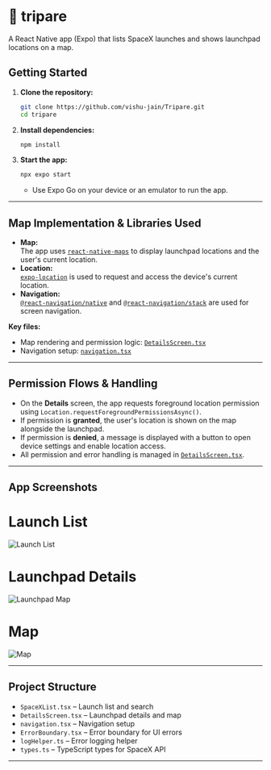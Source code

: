 # 🚀 tripare

A React Native app (Expo) that lists SpaceX launches and shows launchpad locations on a map.

## Getting Started

1. **Clone the repository:**

   ```sh
   git clone https://github.com/vishu-jain/Tripare.git
   cd tripare
   ```

2. **Install dependencies:**

   ```sh
   npm install
   ```

3. **Start the app:**
   ```sh
   npx expo start
   ```
   - Use Expo Go on your device or an emulator to run the app.

---

## Map Implementation & Libraries Used

- **Map:**  
  The app uses [`react-native-maps`](https://github.com/react-native-maps/react-native-maps) to display launchpad locations and the user's current location.
- **Location:**  
  [`expo-location`](https://docs.expo.dev/versions/latest/sdk/location/) is used to request and access the device's current location.
- **Navigation:**  
  [`@react-navigation/native`](https://reactnavigation.org/) and [`@react-navigation/stack`](https://reactnavigation.org/docs/stack-navigator/) are used for screen navigation.

**Key files:**

- Map rendering and permission logic: [`DetailsScreen.tsx`](DetailsScreen.tsx)
- Navigation setup: [`navigation.tsx`](navigation.tsx)

---

## Permission Flows & Handling

- On the **Details** screen, the app requests foreground location permission using `Location.requestForegroundPermissionsAsync()`.
- If permission is **granted**, the user's location is shown on the map alongside the launchpad.
- If permission is **denied**, a message is displayed with a button to open device settings and enable location access.
- All permission and error handling is managed in [`DetailsScreen.tsx`](DetailsScreen.tsx).

---

## App Screenshots

# Launch List                         
 ![Launch List](assets/SpaceXlist.png) 

# Launchpad Details

![Launchpad Map](assets/launchpadDetails.png) 

# Map  
 ![Map](assets/map.png) 

---

## Project Structure

- `SpaceXList.tsx` – Launch list and search
- `DetailsScreen.tsx` – Launchpad details and map
- `navigation.tsx` – Navigation setup
- `ErrorBoundary.tsx` – Error boundary for UI errors
- `logHelper.ts` – Error logging helper
- `types.ts` – TypeScript types for SpaceX API

---

##
